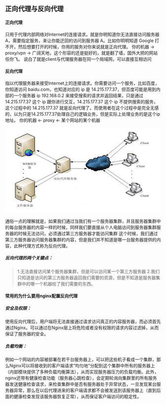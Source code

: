 ## 正向代理与反向代理

#### 正向代理
只用于代理内部网络对Internet的连接请求。就是你明知道你无法直接访问服务器 A，需要指定服务，来让你能迂回的访问到服务器 A。比如你明明知道 Google 打不开，然后想要打开的时候，你用的服务对你来说就是正向代理。
你的机器 -> proxy/vpn -> 广阔天地，这个形容的还是挺好的，就是翻了墙，国外大把的网站任你飞。
说白了就是client与代理服务器在同一个局域网，可以直接互相访问

#### 反向代理
指以代理服务器来接受Internet上的连接请求。你需要访问一个服务，比如百度，你知道访问 baidu.com，也知道对应的 ip 是 14.215.177.37，但百度可能是用到内部的一个服务器 ip 192.168.0.2 来接受搜索的请求并返回结果，只是通过14.215.177.37 这个 ip 跟你进行交互，14.215.177.37 这个 ip 不提供搜索的服务，这个过程中的 14.215.177.37 就是反向代理了。而使用者在这个过程中是完全无感的，以为只是14.215.177.37处理自己的逻辑业务，但是实际上处理业务的是这个ip地址。
你的机器 <- proxy <- 某个网站的某个机器

![avatar](https://github.com/yangxiaoguai132/images/blob/master/%E5%8F%8D%E5%90%91%E4%BB%A3%E7%90%86.png)

通俗一点的理解就是，如果我们通过当我们有一个服务器集群，并且服务器集群中的每台服务器的内容一样的时候，同样我们要直接从个人电脑访问到服务器集群服务器的时候无法访问，必须通过第三方服务器才能访问集群
这个时候，我们通过第三方服务器访问服务器集群的内容，但是我们并不知道是哪一台服务器提供的内容，此种代理方式称为反向代理。

##### 反向代理的两个关键点：
>1.无法直接访问某个服务器集群，但是可以访问某一个第三方服务器
>2.我们只知道是访问的第三方服务器返回我们需要的资源，但是不知道是服务器集群中的哪一个机器给了我们需要的东西。

#### 常用的为什么要用nginx配置反向代理
##### 安全及权限：
使用反向代理后，用户端将无法直接通过请求访问真正的内容服务器，而必须首先通过Nginx。可以通过在Nginx层上将危险或者没有权限的请求内容过滤掉，从而保证了服务器的安全。
##### 负载均衡：
例如一个网站的内容被部署在若干台服务器上，可以把这些机子看成一个集群，那么Nginx可以将接收到的客户端请求“均匀地”分配到这个集群中所有的服务器上（内部模块提供了多种负载均衡算法），从而实现服务器压力的负载均衡。此外，nginx还带有健康检查功能（服务器心跳检查），会定期轮询向集群里的所有服务器发送健康检查请求，来检查集群中是否有服务器处于异常状态，一旦发现某台服务器异常，那么在以后代理进来的客户端请求都不会被发送到该服务器上（直到后面的健康检查发现该服务器恢复正常），从而保证客户端访问的稳定性。